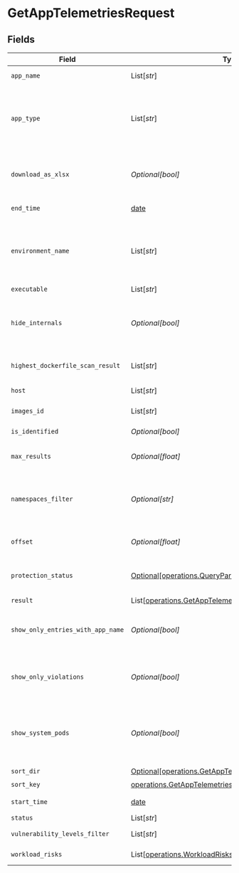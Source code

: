 # GetAppTelemetriesRequest


## Fields

| Field                                                                                                                    | Type                                                                                                                     | Required                                                                                                                 | Description                                                                                                              |
| ------------------------------------------------------------------------------------------------------------------------ | ------------------------------------------------------------------------------------------------------------------------ | ------------------------------------------------------------------------------------------------------------------------ | ------------------------------------------------------------------------------------------------------------------------ |
| `app_name`                                                                                                               | List[*str*]                                                                                                              | :heavy_minus_sign:                                                                                                       | Defined App name                                                                                                         |
| `app_type`                                                                                                               | List[*str*]                                                                                                              | :heavy_minus_sign:                                                                                                       | Empty string means no filtering. "UNDEFINED" means telemetries with no App type                                          |
| `download_as_xlsx`                                                                                                       | *Optional[bool]*                                                                                                         | :heavy_minus_sign:                                                                                                       | When true, the API will return an xlsx file, and pagination will be ignored                                              |
| `end_time`                                                                                                               | [date](https://docs.python.org/3/library/datetime.html#date-objects)                                                     | :heavy_check_mark:                                                                                                       | End date of the query                                                                                                    |
| `environment_name`                                                                                                       | List[*str*]                                                                                                              | :heavy_minus_sign:                                                                                                       | Empty string means no filtering. "UNDEFINED" means telemetries with no App type                                          |
| `executable`                                                                                                             | List[*str*]                                                                                                              | :heavy_minus_sign:                                                                                                       | N/A                                                                                                                      |
| `hide_internals`                                                                                                         | *Optional[bool]*                                                                                                         | :heavy_minus_sign:                                                                                                       | When true, the API will filter out "OS Internal" and "User OS Internal" App types                                        |
| `highest_dockerfile_scan_result`                                                                                         | List[*str*]                                                                                                              | :heavy_minus_sign:                                                                                                       | Highest DockerfileScan Result                                                                                            |
| `host`                                                                                                                   | List[*str*]                                                                                                              | :heavy_minus_sign:                                                                                                       | Defined host name                                                                                                        |
| `images_id`                                                                                                              | List[*str*]                                                                                                              | :heavy_minus_sign:                                                                                                       | Array of images id                                                                                                       |
| `is_identified`                                                                                                          | *Optional[bool]*                                                                                                         | :heavy_minus_sign:                                                                                                       | app is identified filter                                                                                                 |
| `max_results`                                                                                                            | *Optional[float]*                                                                                                        | :heavy_minus_sign:                                                                                                       | The number of entries to return (pagination)                                                                             |
| `namespaces_filter`                                                                                                      | *Optional[str]*                                                                                                          | :heavy_minus_sign:                                                                                                       | namespace filter. a base 64 representation of a list of NamespacesFilter definition object                               |
| `offset`                                                                                                                 | *Optional[float]*                                                                                                        | :heavy_minus_sign:                                                                                                       | Return entries from this offset (pagination)                                                                             |
| `protection_status`                                                                                                      | [Optional[operations.QueryParamProtectionStatus]](../../models/operations/queryparamprotectionstatus.md)                 | :heavy_minus_sign:                                                                                                       | When true, the API will return only protected pods                                                                       |
| `result`                                                                                                                 | List[[operations.GetAppTelemetriesQueryParamResult](../../models/operations/getapptelemetriesqueryparamresult.md)]       | :heavy_minus_sign:                                                                                                       | app result filter                                                                                                        |
| `show_only_entries_with_app_name`                                                                                        | *Optional[bool]*                                                                                                         | :heavy_minus_sign:                                                                                                       | When true, the telemetries API will only return entries with the App name                                                |
| `show_only_violations`                                                                                                   | *Optional[bool]*                                                                                                         | :heavy_minus_sign:                                                                                                       | When true, the API will only return entries that violate the active policy                                               |
| `show_system_pods`                                                                                                       | *Optional[bool]*                                                                                                         | :heavy_minus_sign:                                                                                                       | When true, the telemetries API will also return workloads that are part of the Kubernetes system                         |
| `sort_dir`                                                                                                               | [Optional[operations.GetAppTelemetriesQueryParamSortDir]](../../models/operations/getapptelemetriesqueryparamsortdir.md) | :heavy_minus_sign:                                                                                                       | sorting direction                                                                                                        |
| `sort_key`                                                                                                               | [operations.GetAppTelemetriesQueryParamSortKey](../../models/operations/getapptelemetriesqueryparamsortkey.md)           | :heavy_check_mark:                                                                                                       | sort key                                                                                                                 |
| `start_time`                                                                                                             | [date](https://docs.python.org/3/library/datetime.html#date-objects)                                                     | :heavy_check_mark:                                                                                                       | Start date of the query                                                                                                  |
| `status`                                                                                                                 | List[*str*]                                                                                                              | :heavy_minus_sign:                                                                                                       | App status                                                                                                               |
| `vulnerability_levels_filter`                                                                                            | List[*str*]                                                                                                              | :heavy_minus_sign:                                                                                                       | Highest vulnerability                                                                                                    |
| `workload_risks`                                                                                                         | List[[operations.WorkloadRisks](../../models/operations/workloadrisks.md)]                                               | :heavy_minus_sign:                                                                                                       | workloadRisk filter                                                                                                      |